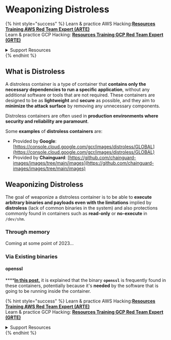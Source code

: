 # Weaponizing Distroless

{% hint style="success" %}
Learn & practice AWS Hacking:<img src="/.gitbook/assets/arte.png" alt="" data-size="line">[**Resources Training AWS Red Team Expert (ARTE)**](https://training.khulnasoft.com/courses/arte)<img src="/.gitbook/assets/arte.png" alt="" data-size="line">\
Learn & practice GCP Hacking: <img src="/.gitbook/assets/grte.png" alt="" data-size="line">[**Resources Training GCP Red Team Expert (GRTE)**<img src="/.gitbook/assets/grte.png" alt="" data-size="line">](https://training.khulnasoft.com/courses/grte)

<details>

<summary>Support Resources</summary>

* Check the [**subscription plans**](https://patreon.com/khulnasoft)!
* **Join the** 💬 [**Discord group**](https://discord.gg/hRep4RUj7f) or the [**telegram group**](https://t.me/peass) or **follow** us on **Twitter** 🐦 [**@resources\_live**](https://twitter.com/khulnasoft\_live)**.**
* **Share hacking tricks by submitting PRs to the** [**Resources**](https://github.com/khulnasoft/resources) and [**Resources Cloud**](https://github.com/khulnasoft/resources-cloud) github repos.

</details>
{% endhint %}

## What is Distroless

A distroless container is a type of container that **contains only the necessary dependencies to run a specific application**, without any additional software or tools that are not required. These containers are designed to be as **lightweight** and **secure** as possible, and they aim to **minimize the attack surface** by removing any unnecessary components.

Distroless containers are often used in **production environments where security and reliability are paramount**.

Some **examples** of **distroless containers** are:

* Provided by **Google**: [https://console.cloud.google.com/gcr/images/distroless/GLOBAL](https://console.cloud.google.com/gcr/images/distroless/GLOBAL)
* Provided by **Chainguard**: [https://github.com/chainguard-images/images/tree/main/images](https://github.com/chainguard-images/images/tree/main/images)

## Weaponizing Distroless

The goal of weaponize a distroless container is to be able to **execute arbitrary binaries and payloads even with the limitations** implied by **distroless** (lack of common binaries in the system) and also protections commonly found in containers such as **read-only** or **no-execute** in `/dev/shm`.

### Through memory

Coming at some point of 2023...

### Via Existing binaries

#### openssl

****[**In this post,**](https://www.form3.tech/engineering/content/exploiting-distroless-images) it is explained that the binary **`openssl`** is frequently found in these containers, potentially because it's **needed** by the software that is going to be running inside the container.


{% hint style="success" %}
Learn & practice AWS Hacking:<img src="/.gitbook/assets/arte.png" alt="" data-size="line">[**Resources Training AWS Red Team Expert (ARTE)**](https://training.khulnasoft.com/courses/arte)<img src="/.gitbook/assets/arte.png" alt="" data-size="line">\
Learn & practice GCP Hacking: <img src="/.gitbook/assets/grte.png" alt="" data-size="line">[**Resources Training GCP Red Team Expert (GRTE)**<img src="/.gitbook/assets/grte.png" alt="" data-size="line">](https://training.khulnasoft.com/courses/grte)

<details>

<summary>Support Resources</summary>

* Check the [**subscription plans**](https://patreon.com/khulnasoft)!
* **Join the** 💬 [**Discord group**](https://discord.gg/hRep4RUj7f) or the [**telegram group**](https://t.me/peass) or **follow** us on **Twitter** 🐦 [**@resources\_live**](https://twitter.com/khulnasoft\_live)**.**
* **Share hacking tricks by submitting PRs to the** [**Resources**](https://github.com/khulnasoft/resources) and [**Resources Cloud**](https://github.com/khulnasoft/resources-cloud) github repos.

</details>
{% endhint %}

